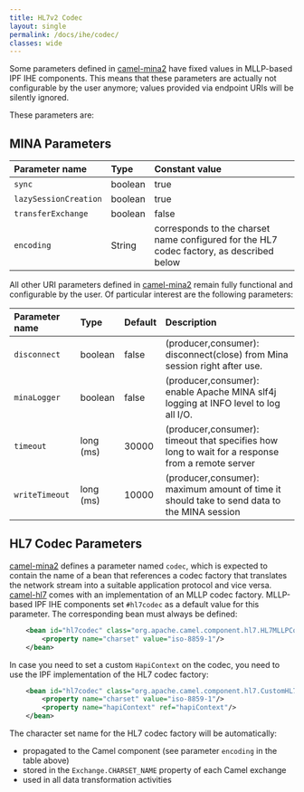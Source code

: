 ```yaml
---
title: HL7v2 Codec
layout: single
permalink: /docs/ihe/codec/
classes: wide
---
```


Some parameters defined in [camel-mina2][] have fixed values in MLLP-based IPF IHE components. 
This means that these parameters are actually not configurable by the user anymore; 
values provided via endpoint URIs will be silently ignored. 

These parameters are:

## MINA Parameters

| Parameter name        | Type       | Constant value | 
|:----------------------|:-----------|:---------------|
| `sync`                | boolean    | true           |
| `lazySessionCreation` | boolean    | true           |
| `transferExchange`    | boolean    | false          | 
| `encoding`            | String     | corresponds to the charset name configured for the HL7 codec factory, as described below |

All other URI parameters defined in [camel-mina2][] remain fully functional and configurable by the user.
Of particular interest are the following parameters:

| Parameter name        | Type       | Default        | Description                                                                                 |
|:----------------------|:-----------|:---------------|:--------------------------------------------------------------------------------------------|
| `disconnect`          | boolean    | false          | (producer,consumer): disconnect(close) from Mina session right after use. 
| `minaLogger`          | boolean    | false          | (producer,consumer): enable Apache MINA slf4j logging at INFO level to log all I/O.
| `timeout`             | long (ms)  | 30000          | (producer,consumer): timeout that specifies how long to wait for a response from a remote server
| `writeTimeout`        | long (ms)  | 10000          | (producer,consumer): maximum amount of time it should take to send data to the MINA session

## HL7 Codec Parameters

[camel-mina2][] defines a parameter named `codec`, which is expected to contain the name of a bean that references a codec factory 
that translates the network stream into a suitable application protocol and vice versa. 
[camel-hl7][] comes with an implementation of an MLLP codec factory. MLLP-based IPF IHE components set `#hl7codec` as a default value 
for this parameter. The corresponding bean must always be defined:

```xml
    <bean id="hl7codec" class="org.apache.camel.component.hl7.HL7MLLPCodec">
        <property name="charset" value="iso-8859-1"/>
    </bean>
```

In case you need to set a custom `HapiContext` on the codec, you need to use the IPF implementation of the HL7 codec factory:

```xml
    <bean id="hl7codec" class="org.apache.camel.component.hl7.CustomHL7MLLPCodec">
        <property name="charset" value="iso-8859-1"/>
        <property name="hapiContext" ref="hapiContext"/>
    </bean>
```

The character set name for the HL7 codec factory will be automatically:

* propagated to the Camel component (see parameter `encoding` in the table above)
* stored in the `Exchange.CHARSET_NAME` property of each Camel exchange
* used in all data transformation activities


[camel-mina2]: https://camel.apache.org/mina2.html
[camel-hl7]: https://camel.apache.org/hl7.html